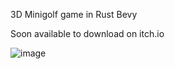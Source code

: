 3D Minigolf game in Rust Bevy

Soon available to download on itch.io

![image](https://github.com/user-attachments/assets/e251b23e-bac4-44ba-86fd-23141b6d2485)
